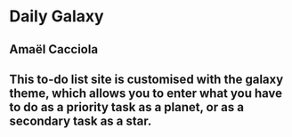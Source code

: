 # Daily Galaxy
## Amaël Cacciola

## This to-do list site is customised with the galaxy theme, which allows you to enter what you have to do as a priority task as a planet, or as a secondary task as a star. 